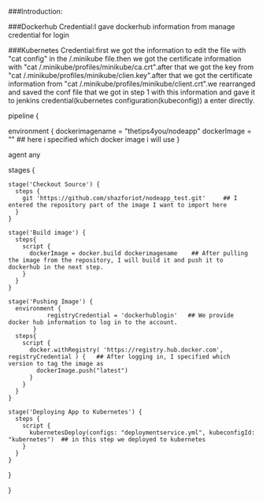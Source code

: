 ###Introduction:

###Dockerhub Credential:I gave dockerhub information from manage credential for login

###Kubernetes Credential:first we got the information to edit the file with "cat config" in the /.minikube file.then we got the certificate information with "cat /.minikube/profiles/minikube/ca.crt".after that we got the key from "cat /.minikube/profiles/minikube/clien.key".after that we got the certificate information from "cat /.minikube/profiles/minikube/client.crt".we rearranged and saved the conf file that we got in step 1 with this information and gave it to jenkins credential(kubernetes configuration(kubeconfig)) a enter directly.















pipeline {

  environment {
    dockerimagename = "thetips4you/nodeapp"
    dockerImage = ""                              ## here i specified which docker image i will use
  }

  agent any

  stages {

    stage('Checkout Source') {
      steps {
        git 'https://github.com/shazforiot/nodeapp_test.git'     ## I entered the repository part of the image I want to import here
      }
    }

    stage('Build image') {
      steps{
        script {
          dockerImage = docker.build dockerimagename    ## After pulling the image from the repository, I will build it and push it to dockerhub in the next step.
        }
      }
    }

    stage('Pushing Image') {
      environment {
               registryCredential = 'dockerhublogin'   ## We provide docker hub information to log in to the account.
           }
      steps{
        script {
          docker.withRegistry( 'https://registry.hub.docker.com', registryCredential ) {   ## After logging in, I specified which version to tag the image as
            dockerImage.push("latest")
          }
        }
      }
    }

    stage('Deploying App to Kubernetes') {
      steps {
        script {
          kubernetesDeploy(configs: "deploymentservice.yml", kubeconfigId: "kubernetes")  ## in this step we deployed to kubernetes
        }
      }
    }

  }

}
